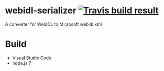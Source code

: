 # webidl-serializer [![Travis build result](https://travis-ci.org/SaschaNaz/webidl-serializer.svg?branch=master)](https://travis-ci.org/SaschaNaz/webidl-serializer)
A converter for WebIDL to Microsoft webidl.xml

# Build

 * Visual Studio Code
 * node.js 7
